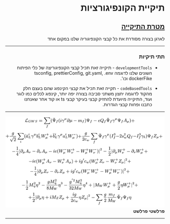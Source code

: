 <div dir="rtl">

# תיקיית הקונפיגורציות

## <u>מטרת התיקייה </u>

לארגן בצורה מסודרת את כל קבצי הקונפיגוריה שלנו במקום אחד

---

### תתי תיקיות

<ul>
<li>
 <p>
  <code>developmentTools</code> -
  תיקייה זאת תכיל קבצי הקונפיגוריצה של כלי הפיתוח השונים שלנו לדוגמה tsconfig, prettierConfig, git.yaml, .env dockerFike וכו'.
 </p>
</li>
<li>
 <p>
 <code>codeBasedTools</code> - תקייה זאת תכיל את קבצי הקינפוג שהם בעצם חלק מהקוד לדוגמה יחצון משתני סביבה בצורה יפה יותר, קינפוג לכלים כמו לוגר ועוד, התיקייה מיועדת להחזיק קבצי בעיקר קבצי ts או קוד אחר שאנחנו כתבנו ופחות קבצי הגדרות.
 </p>
</li>

</ul>

---

![תודה רבה לקדוש פרלשטיין](../static/configIsHard.jpg "תודה רבה לקדוש פרלשטיין")
**פרלשטי פרלשט**

---

</div>
